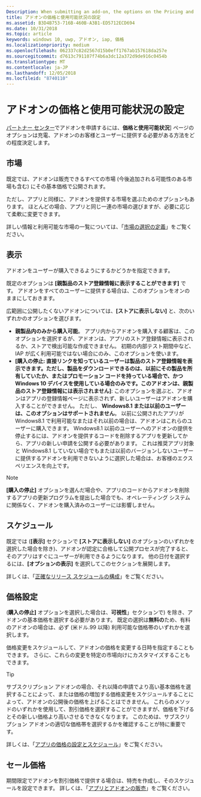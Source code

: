 ```yaml
---
Description: When submitting an add-on, the options on the Pricing and availability page determine what to charge for your add-on and how it should be offered to customers.
title: アドオンの価格と使用可能状況の設定
ms.assetid: B3D4B753-716B-460B-A3B1-ED5712ECD694
ms.date: 10/31/2018
ms.topic: article
keywords: windows 10, uwp, アドオン, iap, 価格
ms.localizationpriority: medium
ms.openlocfilehash: 062337c82d2567d15b0eff1767ab157618da257e
ms.sourcegitcommit: d7613c791107f74b6a3dc12a372d9de916c0454b
ms.translationtype: MT
ms.contentlocale: ja-JP
ms.lasthandoff: 12/05/2018
ms.locfileid: "8740110"
---
```

# <a name="set-add-on-pricing-and-availability"></a>アドオンの価格と使用可能状況の設定

[パートナー センター](https://partner.microsoft.com/dashboard)でアドオンを申請するには、**価格と使用可能状況**] ページのオプションは充電、アドオンのお客様とユーザーに提供する必要がある方法をどの程度決定します。

## <a name="markets"></a>市場

既定では、アドオンは販売できるすべての市場 (今後追加される可能性のある市場も含む) にその基本価格で公開されます。

ただし、アプリと同様に、アドオンを提供する市場を選ぶためのオプションもあります。 ほとんどの場合、アプリと同じ一連の市場の選びますが、必要に応じて柔軟に変更できます。 

詳しい情報と利用可能な市場の一覧については、「[市場の選択の定義](define-pricing-and-market-selection.md)」をご覧ください。

## <a name="visibility"></a>表示

アドオンをユーザーが購入できるようにするかどうかを指定できます。 

既定のオプションは **[親製品のストア登録情報に表示することができます]** です。 アドオンをすべてのユーザーに提供する場合は、このオプションをオンのままにしておきます。 

広範囲に公開したくないアドオンについては、**[ストアに表示しない]** と、次のいずれかのオプションを選びます。

-   **親製品内のみから購入可能**。 アプリ内からアドオンを購入する顧客は、このオプションを選択するが、アドオンは、アプリのストア登録情報に表示されるか、ストアで検出可能な作成できません。 初期の内部テスト期間中など、IAP が広く利用可能ではない場合にのみ、このオプションを使います。
-   **[購入の停止: 直接リンクを知っているユーザーは製品のストア登録情報を表示できます。ただし、製品をダウンロードできるのは、以前にその製品を所有していたか、またはプロモーション コードを持っている場合で、かつ Windows 10 デバイスを使用している場合のみです。このアドオンは、親製品のストア登録情報には表示されません]**: このオプションを選ぶと、アドオンはアプリの登録情報ページに表示されず、新しいユーザーはアドオンを購入することができません。 ただし、 **Windows8.1 または以前のユーザーは、このオプションはサポートされません**。 以前に公開されたアプリが Windows8.1 で利用可能なまたはそれ以前の場合は、アドオンはこれらのユーザーに購入できます。 Windows8.1 以前のユーザーへのアドオンの提供を停止するには、アドオンを提供するコードを削除するアプリを更新してから、アプリの新しい申請を公開する必要があります。 これは推奨アプリ対象と Windows8.1 していない場合でもまたは以前のバージョンしないユーザーに提供するアドオンを利用できないように選択した場合は、お客様のエクスペリエンスを向上です。
    
 > [!NOTE] 
 > **[購入の停止]** オプションを選んだ場合や、アプリのコードからアドオンを削除するアプリの更新プログラムを提出した場合でも、オペレーティング システムに関係なく、アドオンを購入済みのユーザーには影響しません。


## <a name="schedule"></a>スケジュール

既定では (**[表示]** セクションで **[ストアに表示しない]** のオプションのいずれかを選択した場合を除き)、アドオンが認定に合格して公開プロセスが完了すると、そのアプリはすぐにユーザーが利用できるようになります。 他の日付を選択するには、**[オプションの表示]** を選択してこのセクションを展開します。 

詳しくは、「[正確なリリース スケジュールの構成](configure-precise-release-scheduling.md)」をご覧ください。


## <a name="pricing"></a>価格設定

(**購入の停止]** オプションを選択した場合は、**可視性**」セクションで) を除き、アドオンの基本価格を選択する必要があります。 既定の選択は**無料の**ため、有料のアドオンの場合は、必ず (米ドル.99 以降) 利用可能な価格帯のいずれかを選択します。

価格変更をスケジュールして、アドオンの価格を変更する日時を指定することもできます。 さらに、これらの変更を特定の市場向けにカスタマイズすることもできます。 

> [!TIP]
> サブスクリプション アドオンの場合、それ以降の申請でより高い基本価格を選択することによって、または価格の増加する価格変更をスケジュールすることによって、アドオンの公開後の価格を上げることはできません。 これらのメソッドのいずれかを使用して、割引価格を選択することができますが、価格を下げるとその新しい価格より高いさせるできなくなります。 このためは、サブスクリプション アドオンの適切な価格帯を選択するかを確認することが特に重要です。 

詳しくは、「[アプリの価格の設定とスケジュール](set-and-schedule-app-pricing.md)」をご覧ください。


## <a name="sale-pricing"></a>セール価格

期間限定でアドオンを割引価格で提供する場合は、特売を作成し、そのスケジュールを設定できます。 詳しくは、「[アプリとアドオンの販売](put-apps-and-add-ons-on-sale.md)」をご覧ください。



